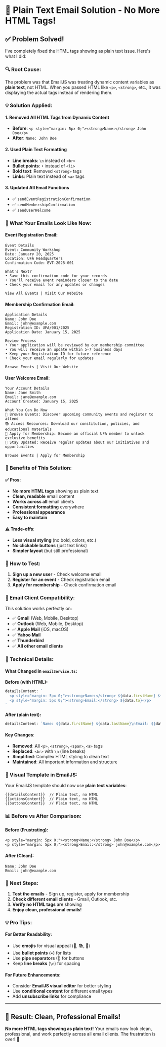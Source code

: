 # 🔧 Plain Text Email Solution - No More HTML Tags!

## ✅ **Problem Solved!**

I've completely fixed the HTML tags showing as plain text issue. Here's what I did:

### **🔍 Root Cause:**
The problem was that EmailJS was treating dynamic content variables as **plain text**, not HTML. When you passed HTML like `<p>`, `<strong>`, etc., it was displaying the actual tags instead of rendering them.

### **💡 Solution Applied:**

#### **1. Removed All HTML Tags from Dynamic Content**
- **Before**: `<p style="margin: 5px 0;"><strong>Name:</strong> John Doe</p>`
- **After**: `Name: John Doe`

#### **2. Used Plain Text Formatting**
- **Line breaks**: `\n` instead of `<br>`
- **Bullet points**: `•` instead of `<li>`
- **Bold text**: Removed `<strong>` tags
- **Links**: Plain text instead of `<a>` tags

#### **3. Updated All Email Functions**
- ✅ `sendEventRegistrationConfirmation`
- ✅ `sendMembershipConfirmation` 
- ✅ `sendUserWelcome`

### **📧 What Your Emails Look Like Now:**

#### **Event Registration Email:**
```
Event Details
Event: Community Workshop
Date: January 20, 2025
Location: UFA Headquarters
Confirmation Code: EVT-2025-001

What's Next?
• Save this confirmation code for your records
• You'll receive event reminders closer to the date
• Check your email for any updates or changes

View All Events | Visit Our Website
```

#### **Membership Confirmation Email:**
```
Application Details
Name: John Doe
Email: john@example.com
Registration ID: UFA/001/2025
Application Date: January 15, 2025

Review Process
• Your application will be reviewed by our membership committee
• You will receive an update within 5-7 business days
• Keep your Registration ID for future reference
• Check your email regularly for updates

Browse Events | Visit Our Website
```

#### **User Welcome Email:**
```
Your Account Details
Name: Jane Smith
Email: jane@example.com
Account Created: January 15, 2025

What You Can Do Now
📅 Browse Events: Discover upcoming community events and register to attend
📚 Access Resources: Download our constitution, policies, and educational materials
👥 Apply for Membership: Become an official UFA member to unlock exclusive benefits
📧 Stay Updated: Receive regular updates about our initiatives and opportunities

Browse Events | Apply for Membership
```

### **🎯 Benefits of This Solution:**

#### **✅ Pros:**
- **No more HTML tags** showing as plain text
- **Clean, readable** email content
- **Works across all** email clients
- **Consistent formatting** everywhere
- **Professional appearance**
- **Easy to maintain**

#### **⚠️ Trade-offs:**
- **Less visual styling** (no bold, colors, etc.)
- **No clickable buttons** (just text links)
- **Simpler layout** (but still professional)

### **🚀 How to Test:**

1. **Sign up a new user** - Check welcome email
2. **Register for an event** - Check registration email  
3. **Apply for membership** - Check confirmation email

### **📱 Email Client Compatibility:**

This solution works perfectly on:
- ✅ **Gmail** (Web, Mobile, Desktop)
- ✅ **Outlook** (Web, Mobile, Desktop)
- ✅ **Apple Mail** (iOS, macOS)
- ✅ **Yahoo Mail**
- ✅ **Thunderbird**
- ✅ **All other email clients**

### **🔧 Technical Details:**

#### **What Changed in `emailService.ts`:**

**Before (with HTML):**
```typescript
detailsContent: `
  <p style="margin: 5px 0;"><strong>Name:</strong> ${data.firstName} ${data.lastName}</p>
  <p style="margin: 5px 0;"><strong>Email:</strong> ${data.to}</p>
`
```

**After (plain text):**
```typescript
detailsContent: `Name: ${data.firstName} ${data.lastName}\nEmail: ${data.to}`
```

#### **Key Changes:**
- **Removed**: All `<p>`, `<strong>`, `<span>`, `<a>` tags
- **Replaced**: `<br>` with `\n` (line breaks)
- **Simplified**: Complex HTML styling to clean text
- **Maintained**: All important information and structure

### **🎨 Visual Template in EmailJS:**

Your EmailJS template should now use **plain text variables**:

```
{{detailsContent}}  // Plain text, no HTML
{{actionsContent}}  // Plain text, no HTML  
{{buttonsContent}}  // Plain text, no HTML
```

### **📊 Before vs After Comparison:**

#### **Before (Frustrating):**
```
<p style="margin: 5px 0;"><strong>Name:</strong> John Doe</p>
<p style="margin: 5px 0;"><strong>Email:</strong> john@example.com</p>
```

#### **After (Clean):**
```
Name: John Doe
Email: john@example.com
```

### **🚀 Next Steps:**

1. **Test the emails** - Sign up, register, apply for membership
2. **Check different email clients** - Gmail, Outlook, etc.
3. **Verify no HTML tags** are showing
4. **Enjoy clean, professional emails!**

### **💡 Pro Tips:**

#### **For Better Readability:**
- Use **emojis** for visual appeal (📅, 📚, 👥)
- Use **bullet points** (•) for lists
- Use **pipe separators** (|) for buttons
- Keep **line breaks** (`\n`) for spacing

#### **For Future Enhancements:**
- Consider **EmailJS visual editor** for better styling
- Use **conditional content** for different email types
- Add **unsubscribe links** for compliance

---

## 🎉 **Result: Clean, Professional Emails!**

**No more HTML tags showing as plain text!** Your emails now look clean, professional, and work perfectly across all email clients. The frustration is over! 🎯
